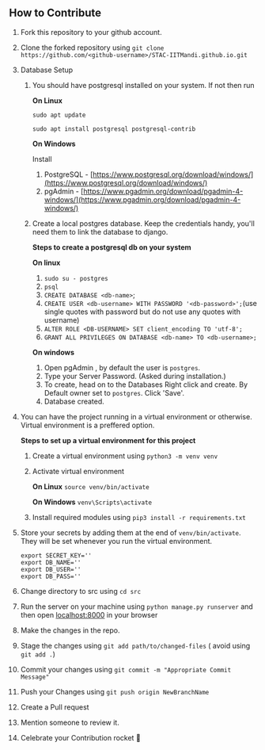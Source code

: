 ## How to Contribute

1.  Fork this repository to your github account.
2.  Clone the forked repository using `git clone https://github.com/<github-username>/STAC-IITMandi.github.io.git`
3.  Database Setup

    1. You should have postgresql installed on your system. If not then run

        **On Linux**

        `sudo apt update`

        `sudo apt install postgresql postgresql-contrib`

        **On Windows**

        Install

        1. PostgreSQL - [https://www.postgresql.org/download/windows/](https://www.postgresql.org/download/windows/)
        2. pgAdmin - [https://www.pgadmin.org/download/pgadmin-4-windows/](https://www.pgadmin.org/download/pgadmin-4-windows/)

    2. Create a local postgres database. Keep the credentials handy, you'll need them to link the database to django.

        **Steps to create a postgresql db on your system**

        **On linux**

        1. `sudo su - postgres`
        2. `psql`
        3. `CREATE DATABASE <db-name>`;
        4. `CREATE USER <db-username> WITH PASSWORD '<db-password>';`(use single quotes with password but do not use any quotes with username)
        5. `ALTER ROLE <DB-USERNAME> SET client_encoding TO 'utf-8';`
        6. `GRANT ALL PRIVILEGES ON DATABASE <db-name> TO <db-username>;`

        **On windows**

        1. Open pgAdmin , by default the user is `postgres`.
        2. Type your Server Password. (Asked during installation.)
        3. To create, head on to the Databases Right click and create. By Default owner set to `postgres`. Click 'Save'.
        4. Database created.

4.  You can have the project running in a virtual environment or otherwise. Virtual environment is a preffered option.

    **Steps to set up a virtual environment for this project**

    1. Create a virtual environment using `python3 -m venv venv`
    2. Activate virtual environment

        **On Linux** `source venv/bin/activate`

        **On Windows** `venv\Scripts\activate`

    3. Install required modules using `pip3 install -r requirements.txt`

5.  Store your secrets by adding them at the end of `venv/bin/activate`. They will be set whenever you run the virtual environment.

    ```
    export SECRET_KEY=''
    export DB_NAME=''
    export DB_USER=''
    export DB_PASS=''
    ```

6.  Change directory to src using `cd src`
7.  Run the server on your machine using `python manage.py runserver` and then open [localhost:8000](http:localhost:8000) in your browser
8.  Make the changes in the repo.
9.  Stage the changes using `git add path/to/changed-files` ( avoid using `git add .`)
10. Commit your changes using `git commit -m "Appropriate Commit Message"`
11. Push your Changes using `git push origin NewBranchName`
12. Create a Pull request
13. Mention someone to review it.
14. Celebrate your Contribution rocket :rocket:
